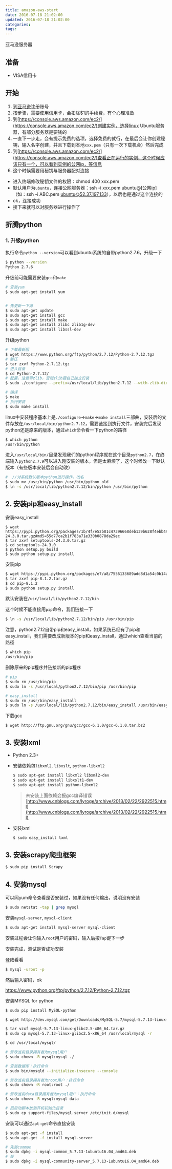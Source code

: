 ```yaml
---
title: amazon-aws-start
date: 2016-07-18 21:02:00
updated: 2016-07-18 21:02:00
categories:
tags:
---
```


亚马逊服务器


## 准备
* VISA信用卡


## 开始
1. 到[亚马逊](https://aws.amazon.com/cn)注册账号
2. 按步骤，需要使用信用卡，会扣除$1的手续费，有个心理准备
3. 到[https://console.aws.amazon.com/ec2/](https://console.aws.amazon.com/ec2/)创建实例，选择linux Ubuntu服务器，有部分服务器是要钱的
4. 一直下一步走，会有提示免费的选项，选择免费的就行，在最后会让你创建秘钥，输入名字创建，并且下载到本地`xxx.pem`（只有一次下载机会）然后完成
5. 到[https://console.aws.amazon.com/ec2/](https://console.aws.amazon.com/ec2/)查看正在运行的实例，这个时候应该只有一个，可以看到实例的公网ip，等信息
6. 这个时候需要用秘钥与服务器配对连接
  * 进入终端修改秘钥文件的权限：chmod 400 xxx.pem
  * 默认用户为`ubuntu`，连接公网服务器：ssh -i xxx.pem ubuntu@[公网ip]（如：ssh -i ABC.pem ubuntu@52.37.197.133），以后也是通过这个连接的
  * ok，连接成功
  * 接下来就可以对服务器进行操作了



## 折腾python
### 1. 升级python
执行命令`python --version`可以看到ubuntu系统的自带python2.7.6，升级一下
```bash
$ python --version
Python 2.7.6
```

升级前可能需要安装`gcc`和`make`
```bash
# 安装yum
$ sudo apt-get install yum


# 先更新一下源
$ sudo apt-get update
$ sudo apt-get install gcc
$ sudo apt-get install make
$ sudo apt-get install zlibc zlib1g-dev
$ sudo apt-get install libssl-dev
```

升级python
```bash
# 下载最新版
$ wget https://www.python.org/ftp/python/2.7.12/Python-2.7.12.tgz
# 解压
$ tar zxvf Python-2.7.12.tgz
# 进入目录
$ cd Python-2.7.12/
# 配置，注意带zlib，否则zlib要自己独立安装
$ sudo ./configure --prefix=/usr/local/lib/python2.7.12 --with-zlib-dir=/usr/local/lib

# 编译
$ make
# 执行安装
$ sudo make install
```

linux中安装程序基本上是`./configure`->`make`->`make install`三部曲，安装后的文件存放在`/usr/local/bin/python2.7.12`，需要链接到执行文件，安装完后发现python还是原来的版本，通过`which`命令看一下python的路径
```bash
$ which python
/usr/bin/python
```


进入`/usr/local/bin/`目录发现我们的python程序就在这个目录`python2.7`，在终端输入`python2.7.9`可以进入刚安装的版本，但是太麻烦了，这个时候改一下默认版本（有些版本安装后会自动改）
```bash
#  //对系统默认版本python进行操作，改名
$ sudo mv /usr/bin/python /usr/bin/python_old
$ ln -s /usr/local/lib/python2.7.12/bin/python /usr/bin/python
```



## 2. 安装pip和easy_install
安装easy_install
```
$ wget https://pypi.python.org/packages/1b/4f/e52b81c47396668deb139b628f4ebb499b3cd39fc05382851fa985d0b642/setuptools-24.3.0.tar.gz#md5=55d77ca2b1f783a71e330b0878da29ec
$ tar zxvf setuptools-24.3.0.tar.gz
$ cd setuptools-24.3.0
$ python setup.py build
$ sudo python setup.py install
```

安装pip
```bash
$ wget https://pypi.python.org/packages/e7/a8/7556133689add8d1a54c0b14aeff0acb03c64707ce100ecd53934da1aa13/pip-8.1.2.tar.gz#md5=87083c0b9867963b29f7aba3613e8f4a
$ tar zxvf pip-8.1.2.tar.gz
$ cd pip-8.1.2
$ sudo python setup.py install
```
默认安装在`/usr/local/lib/python2.7.12/bin`

这个时候不能直接用`pip`命令，我们链接一下
```bash
$ ln -s /usr/local/lib/python2.7.12/bin/pip /usr/bin/pip
```

注意，python2.7.12自带pip和easy_install，如果系统已经有了pip和easy_install，我们需要改成新版本的pip和easy_install，通过which查看当前的路径
```bash
$ which pip
/usr/bin/pip
```

删除原来的pip程序并链接新的pip程序
```bash
# pip
$ sudo rm /usr/bin/pip
$ sudo ln -s /usr/local/python2.7.12/bin/pip /usr/bin/pip

# easy_install
$ sudo rm /usr/bin/easy_install
$ sudo ln -s /usr/local/lib/python2.7.12/bin/easy_install /usr/bin/easy_install

```


下载gcc
```
$ wget http://ftp.gnu.org/gnu/gcc/gcc-6.1.0/gcc-6.1.0.tar.bz2
```

## 3. 安装lxml
* Python 2.3+
* 安装依赖包`libxml2`, `libxslt`, `python-libxml2`
  ```bash
  $ sudo apt-get install libxml2 libxml2-dev
  $ sudo apt-get install libxslt1-dev
  $ sudo apt-get install python-libxml2
  ```
  > 未安装上面依赖会报gcc编译错误
  > [http://www.cnblogs.com/lyroge/archive/2013/02/22/2922515.html](http://www.cnblogs.com/lyroge/archive/2013/02/22/2922515.html)

* 安装lxml
  ```bash
  $ sudo easy_install lxml
  ```


## 3. 安装scrapy爬虫框架
```bash
$ sudo pip install Scrapy
```

## 4. 安装mysql
可以同yum命令查看是否安装过，如果没有任何输出，说明没有安装
```bash
$ sudo netstat -tap | grep mysql
```

安装`mysql-server`, `mysql-client`
```bash
$ sudo apt-get install mysql-server mysql-client
```
安装过程会让你输入`root`用户的密码，输入后按`Tap`键下一步


安装完成，测试是否成功安装


登陆看看
```bash
$ mysql -uroot -p
```
然后输入密码，ok



https://www.python.org/ftp/python/2.7.12/Python-2.7.12.tgz

安装MYSQL for python
```bash
$ sudo pip install MySQL-python
```



```bash
$ wget http://dev.mysql.com/get/Downloads/MySQL-5.7/mysql-5.7.13-linux-glibc2.5-x86_64.tar.gz

$ tar vzxf mysql-5.7.13-linux-glibc2.5-x86_64.tar.gz
$ sudo cp mysql-5.7.13-linux-glibc2.5-x86_64 /usr/local/mysql -r

$ cd /usr/local/mysql/

# 修改当前目录拥有者为mysql用户
$ sudo chown -R mysql:mysql ./

# 安装数据库：执行命令
$ sudo bin/mysqld --initialize-insecure --console

# 修改当前目录拥有者为root用户：执行命令
$ sudo chown -R root:root ./

# 修改当前data目录拥有者为mysql用户：执行命令
$ sudo chown -R mysql:mysql data

# 把启动脚本放到开机初始化目录
$ sudo cp support-files/mysql.server /etc/init.d/mysql
```

安装可以通过`apt-get`命令直接安装
```bash
$ sudo apt-get -f install
$ sudo apt-get -f install mysql-server
```

```bash
# 先装common
$ sudo dpkg -i mysql-common_5.7.13-1ubuntu16.04_amd64.deb
# 装
$ sudo dpkg -i mysql-community-server_5.7.13-1ubuntu16.04_amd64.deb
```
